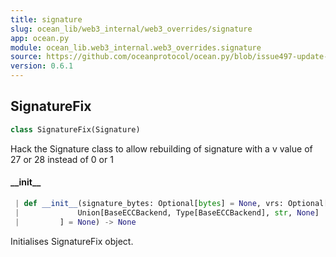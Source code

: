 ```yaml
---
title: signature
slug: ocean_lib/web3_internal/web3_overrides/signature
app: ocean.py
module: ocean_lib.web3_internal.web3_overrides.signature
source: https://github.com/oceanprotocol/ocean.py/blob/issue497-update-docs/ocean_lib/web3_internal/web3_overrides/signature.py
version: 0.6.1
---
```

## SignatureFix

```python
class SignatureFix(Signature)
```

Hack the Signature class to allow rebuilding of signature with a
v value of 27 or 28 instead of 0 or 1

#### \_\_init\_\_

```python
 | def __init__(signature_bytes: Optional[bytes] = None, vrs: Optional[Tuple[int, int, int]] = None, backend: Optional[
 |             Union[BaseECCBackend, Type[BaseECCBackend], str, None]
 |         ] = None) -> None
```

Initialises SignatureFix object.

